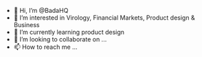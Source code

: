 - 👋 Hi, I’m @BadaHQ
- 👀 I’m interested in Virology, Financial Markets, Product design & Business 
- 🌱 I’m currently learning product design
- 💞️ I’m looking to collaborate on ...
- 📫 How to reach me ...

<!---
BadaHQ/BadaHQ is a ✨ special ✨ repository because its `README.md` (this file) appears on your GitHub profile.
You can click the Preview link to take a look at your changes.
--->
